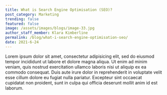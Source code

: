 ```yaml
---
title: What is Search Engine Optimisation (SEO)?
post_category: Marketing
trending: false
featured: false
image: /assets/images/blogs/image-33.jpg
author_staff_member: Klara Kimberline
permalink: /blog/what-i-search-engine-optimisation-seo/
date: 2021-6-24
---
```


Lorem ipsum dolor sit amet, consectetur adipisicing elit, sed do eiusmod tempor incididunt ut labore et dolore magna aliqua. Ut enim ad minim veniam, quis nostrud exercitation ullamco laboris nisi ut aliquip ex ea commodo consequat. Duis aute irure dolor in reprehenderit in voluptate velit esse cillum dolore eu fugiat nulla pariatur. Excepteur sint occaecat cupidatat non proident, sunt in culpa qui officia deserunt mollit anim id est laborum.
